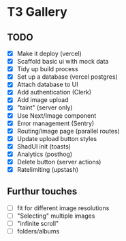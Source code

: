 # T3 Gallery

## TODO

- [x] Make it deploy (vercel)
- [x] Scaffold basic ui with mock data
- [x] Tidy up build process
- [x] Set up a database (vercel postgres)
- [x] Attach database to UI
- [x] Add authentication (Clerk)
- [x] Add image upload
- [x] "taint" (server only)
- [x] Use Next/Image component
- [x] Error management (Sentry)
- [x] Routing/image page (parallel routes)
- [x] Update upload button styles
- [x] ShadUI init (toasts)
- [x] Analytics (posthog)
- [x] Delete button (server actions)
- [x] Ratelimiting (upstash)

## Furthur touches

- [ ] fit for different image resolutions
- [ ] "Selecting" multiple images
- [ ] "infinite scroll"
- [ ] folders/albums
